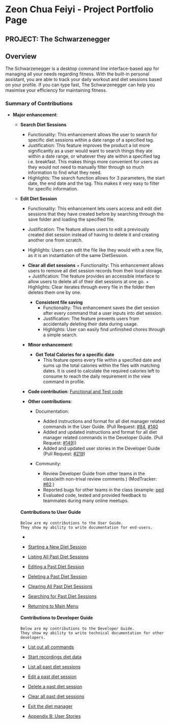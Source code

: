 # Zeon Chua Feiyi - Project Portfolio Page

## PROJECT: The Schwarzenegger

## Overview
The Schwarzenegger is a desktop command line interface-based app for managing all your needs regarding fitness. With the built-in personal assistant, you are able to track your daily workout and diet sessions based on your profile. If you can type fast, The Schwarzenegger can help you maximise your efficiency for maintaining fitness.

### Summary of Contributions
 
+ **Major enhancement**:
   + **Search Diet Sessions**
      + Functionality: This enhancement allows the user to search for specific diet sessions within a date range of a specified tag.
      + Justification: This feature improves the product a lot more significantly as a user would want to search things they ate within a date range, or whatever they ate within a specified tag i.e. breakfast. This makes things more convenient for users as they would not need to manually filter through so much information to find what they need.
      + Highlights: The search function allows for 3 parameters, the start date, the end date and the tag. This makes it very easy to filter for specific information. 
      
   + **Edit Diet Session**
      + Functionality: This enhancement lets users access and edit diet sessions that they have created before by searching through the save folder and loading the specified file.
      + Justification: The feature allows users to edit a previously created diet session instead of having to delete it and creating another one from scratch.
      + Highlights: Users can edit the file like they would with a new file, as it is an instantiation of the same DietSession.
      
      + **Clear all diet sessions**
            + Functionality: This enhancement allows users to remove all diet session records from their local storage.
            + Justification: The feature provides an accessible interface to allow users to delete all of their diet sessions at one go.
            + Highlights: Clear iterates through every file in the folder then deletes them one by one.
           
         + **Consistent file saving**
            + Functionality: This enhancement saves the diet session after every command that a user inputs into diet session.
            + Justification: The feature prevents users from accidentally deleting their data during usage.
            + Highlights: User can easily find unfinished chores through a simple search. 
            
      + **Minor enhancement**:
         + **Get Total Calories for a specific date**
            + This feature opens every file within a specified date and sums up the total calories within the files with matching dates. It is used to calculate the required calories left to consume to reach the daily requirement in the view command in profile. 
            
      + **Code contribution**: [Functional and Test code](https://nus-cs2113-ay2021s1.github.io/tp-dashboard/#breakdown=true&search=&sort=groupTitle&sortWithin=title&since=2020-09-27&timeframe=commit&mergegroup=&groupSelect=groupByRepos&checkedFileTypes=docs~functional-code~test-code~other&tabOpen=true&tabType=authorship&tabAuthor=CFZeon&tabRepo=AY2021S1-CS2113T-F11-1%2Ftp%5Bmaster%5D&authorshipIsMergeGroup=false&authorshipFileTypes=docs~functional-code~test-code)
      
      + **Other contributions**:
           
         + Documentation:
           + Added instructions and format for all diet manager related commands in the User Guide. (Pull Request: [#84](https://github.com/AY2021S1-CS2113T-F11-1/tp/pull/84/files), [#140](https://github.com/AY2021S1-CS2113T-F11-1/tp/pull/140)
           + Added and updated instructions and format for all diet manager related commands in the Developer Guide. (Pull Request: [#149](https://github.com/AY2021S1-CS2113T-F11-1/tp/pull/149)))
           + Added and updated user stories in the Developer Guide (Pull Request: [#219](https://github.com/AY2021S1-CS2113T-F11-1/tp/pull/219))
          
         + Community:
           + Review Developer Guide from other teams in the class(with non-trival review comments.) (ModTracker: [#62](https://github.com/nus-cs2113-AY2021S1/tp/pull/62).)
           + Reported bugs for other teams in the class (example: [ped](https://github.com/CFZeon/ped/issues)
           + Evaluated code, tested and provided feedback to teammates during many online meetups.
             
      #### Contributions to User Guide
      ```
      Below are my contributions to the User Guide.
      They show my ability to write documentation for end-users.
      ```
      + 
      + [Starting a New Diet Session](https://ay2021s1-cs2113t-f11-1.github.io/tp/UserGuide.html#diet-help) 
      
      + [Listing All Past Diet Sessions](https://ay2021s1-cs2113t-f11-1.github.io/tp/UserGuide.html#diet-list)
      
      + [Editing a Past Diet Session](https://ay2021s1-cs2113t-f11-1.github.io/tp/UserGuide.html#diet-edit)
      
      + [Deleting a Past Diet Session](https://ay2021s1-cs2113t-f11-1.github.io/tp/UserGuide.html#diet-delete)
      
      + [Clearing All Past Diet Sessions](https://ay2021s1-cs2113t-f11-1.github.io/tp/UserGuide.html#meal-clear)
      
      + [Searching for Past Diet Sessions](https://ay2021s1-cs2113t-f11-1.github.io/tp/UserGuide.html#diet-search)
      
      + [Returning to Main Menu](https://ay2021s1-cs2113t-f11-1.github.io/tp/UserGuide.html#diet-end)
      
      #### Contributions to Developer Guide
      
      ```
      Below are my contributions to the Developer Guide.
      They show my ability to write technical documentation for other developers.
      ```
      
      + [List out all commands](https://ay2021s1-cs2113t-f11-1.github.io/tp/DeveloperGuide.html#431-list-out-all-commands)
      
      + [Start recordings diet data](https://ay2021s1-cs2113t-f11-1.github.io/tp/DeveloperGuide.html#432-start-recording-diet-data)
      
      + [List all past diet sessions](https://ay2021s1-cs2113t-f11-1.github.io/tp/DeveloperGuide.html#433-list-all-past-diet-sessions)
      
      + [Edit a past diet session](https://ay2021s1-cs2113t-f11-1.github.io/tp/DeveloperGuide.html#434-edit-a-past-diet-session)
      
      + [Delete a past diet session](https://ay2021s1-cs2113t-f11-1.github.io/tp/DeveloperGuide.html#435-delete-a-past-diet-session)
      
      + [Clear all past diet sessions](https://ay2021s1-cs2113t-f11-1.github.io/tp/DeveloperGuide.html#436-clear-all-past-diet-sessions)
      
      + [Exit the diet manager](https://ay2021s1-cs2113t-f11-1.github.io/tp/DeveloperGuide.html#437-exit-the-diet-manager)
      
      + [Appendix B: User Stories](https://ay2021s1-cs2113t-f11-1.github.io/tp/DeveloperGuide.html#appendix-b-user-stories)
